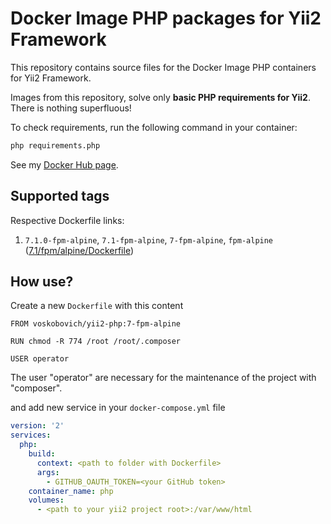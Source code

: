 Docker Image PHP packages for Yii2 Framework 
===

This repository contains source files for the Docker Image PHP containers for Yii2 Framework.

Images from this repository, solve only **basic PHP requirements for Yii2**. There is nothing superfluous!  

To check requirements, run the following command in your container:
```bash
php requirements.php
```

See my [Docker Hub page](https://hub.docker.com/u/voskobovich).

## Supported tags

Respective Dockerfile links:

1. `7.1.0-fpm-alpine`, `7.1-fpm-alpine`, `7-fpm-alpine`, `fpm-alpine` ([7.1/fpm/alpine/Dockerfile](https://github.com/voskobovich/yii2-docker/blob/master/php/7.1/fpm/alpine/Dockerfile))

## How use?

Create a new `Dockerfile` with this content

```text
FROM voskobovich/yii2-php:7-fpm-alpine

RUN chmod -R 774 /root /root/.composer

USER operator
```

The user "operator" are necessary for the maintenance of the project with "composer".

and add new service in your `docker-compose.yml` file

```yaml
version: '2'
services:
  php:
    build:
      context: <path to folder with Dockerfile>
      args:
        - GITHUB_OAUTH_TOKEN=<your GitHub token>
    container_name: php
    volumes:
      - <path to your yii2 project root>:/var/www/html
```
